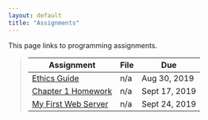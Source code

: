 ```yaml
---
layout: default
title: "Assignments"
---
```


This page links to programming assignments.

> Assignment | File | Due
> ---------- | ---- | ---
> [Ethics Guide](assign01.html) | n/a | Aug 30, 2019
> [Chapter 1 Homework](assign02.html) | n/a | Sept 17, 2019
> [My First Web Server](assign03.html) | n/a | Sept 24, 2019
